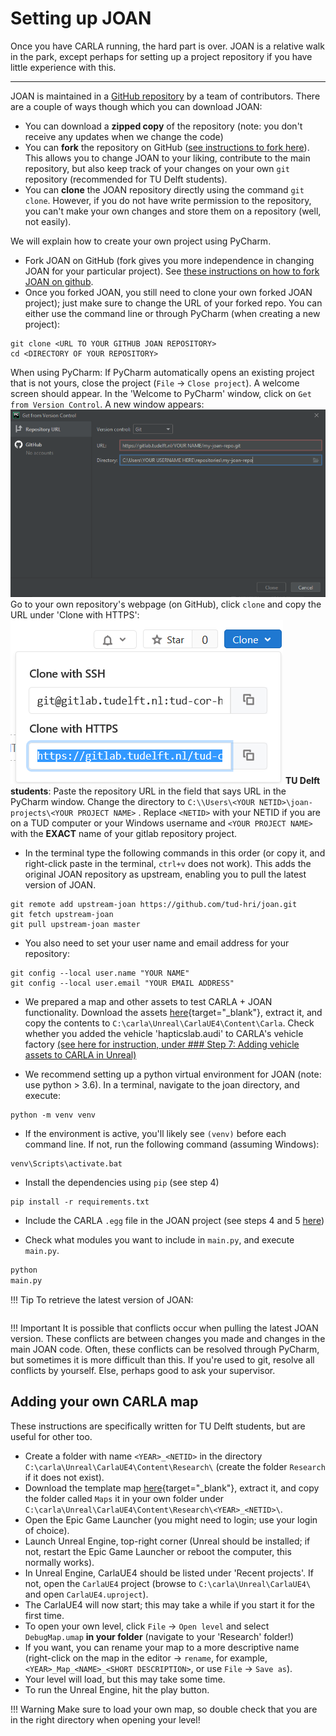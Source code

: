# Setting up JOAN

Once you have CARLA running, the hard part is over. JOAN is a relative walk in the park, except perhaps for setting up a project repository if you have little experience with this.

---

JOAN is maintained in a [GitHub repository](https://github.com/tud-hri/joan) by a team of contributors. There are a couple of ways though which you can download JOAN:

- You can download a __zipped copy__ of the repository (note: you don't receive any updates when we change the code)
- You can __fork__ the repository on GitHub ([see instructions to fork here](https://docs.github.com/en/get-started/quickstart/fork-a-repo)). This allows you to change JOAN to your
  liking, contribute to the main repository, but also keep track of your changes on your own `git` repository (recommended for TU Delft students).
- You can __clone__ the JOAN repository directly using the command `git clone`. However, if you do not have write permission to the repository, you can't make your own changes and
  store them on a repository (well, not easily).

We will explain how to create your own project using PyCharm.
+ Fork JOAN on GitHub (fork gives you more independence in changing JOAN for your particular project).
  See [these instructions on how to fork JOAN on github](https://docs.github.com/en/get-started/quickstart/fork-a-repo).
+ Once you forked JOAN, you still need to clone your own forked JOAN project); just make sure to change the URL of your forked repo. You can either use the command line or through
  PyCharm (when creating a new project):
```commandline
git clone <URL TO YOUR GITHUB JOAN REPOSITORY>
cd <DIRECTORY OF YOUR REPOSITORY>
```

When using PyCharm: If PyCharm automatically opens an existing project that is not yours, close the project (`File` &rarr; `Close project`). A welcome screen should appear. In
the 'Welcome to PyCharm' window, click on `Get from Version Control`. A new window appears:
![new repo pycharm](imgs/setup-joan-pycharm-repo-directory.png)
Go to your own repository's webpage (on GitHub), click `clone` and copy the URL under 'Clone with HTTPS':
![clone-https](imgs/setup-joan-pycharm-repo-clone-button.png)
**TU Delft students**: Paste the repository URL in the field that says URL in the PyCharm window. Change the directory to `C:\\Users\<YOUR NETID>\joan-projects\<YOUR PROJECT NAME>`
. Replace `<NETID>` with your NETID if you are on a TUD computer or your Windows username and `<YOUR PROJECT NAME>` with the __EXACT__ name of your gitlab repository project.

+ In the terminal type the following commands in this order (or copy it, and right-click paste in the terminal, `ctrl+v` does not work). This adds the original JOAN repository as
  upstream, enabling you to pull the latest version of JOAN.

```commandline
git remote add upstream-joan https://github.com/tud-hri/joan.git
git fetch upstream-joan
git pull upstream-joan master
```

+ You also need to set your user name and email address for your repository:

```commandline
git config --local user.name "YOUR NAME"
git config --local user.email "YOUR EMAIL ADDRESS"  
```

+ We prepared a map and other assets to test CARLA + JOAN functionality. Download the
  assets [here](https://www.dropbox.com/s/6v35q307dosin55/120222_JOAN_Assets.zip?dl=0){target="_blank"}, extract it, and copy the contents
  to `C:\carla\Unreal\CarlaUE4\Content\Carla`. Check whether you added the vehicle 'hapticslab.audi' to CARLA's vehicle
  factory [(see here for instruction, under ### Step 7: Adding vehicle assets to CARLA in Unreal)](setup-carla-windows.md)

+ We recommend setting up a python virtual environment for JOAN (note: use python > 3.6). In a terminal, navigate to the joan directory, and execute:

```commandline
python -m venv venv
```

+ If the environment is active, you'll likely see `(venv)` before each command line. If not, run the following command (assuming Windows):

```commandline
venv\Scripts\activate.bat
```

+ Install the dependencies using `pip` (see step 4)

```commandline
pip install -r requirements.txt
```

+ Include the CARLA `.egg` file in the JOAN project (see steps 4 and 5 [here](setup-carla-windows.md))

+ Check what modules you want to include in `main.py`, and execute `main.py`.

```python
python
main.py
```

!!! Tip To retrieve the latest version of JOAN:
```commandline git fetch upstream-joan git pull upstream-joan master
```
!!! Important It is possible that conflicts occur when pulling the latest JOAN version. These conflicts are between changes you made and changes in the main JOAN code. Often, these
conflicts can be resolved through PyCharm, but sometimes it is more difficult than this. If you're used to git, resolve all conflicts by yourself. Else, perhaps good to ask your
supervisor.

## Adding your own CARLA map

These instructions are specifically written for TU Delft students, but are useful for other too.

- Create a folder with name `<YEAR>_<NETID>` in the directory `C:\carla\Unreal\CarlaUE4\Content\Research\` (create the folder `Research` if it does not exist).
- Download the template map [here](https://www.dropbox.com/s/34g6ln1up7azssp/120222_DebugMap.zip?dl=0){target="_blank"}, extract it, and copy the folder called `Maps` it in your
  own folder under `C:\carla\Unreal\CarlaUE4\Content\Research\<YEAR>_<NETID>\`.
- Open the Epic Game Launcher (you might need to login; use your login of choice).
- Launch Unreal Engine, top-right corner (Unreal should be installed; if not, restart the Epic Game Launcher or reboot the computer, this normally works).
- In Unreal Engine, CarlaUE4 should be listed under 'Recent projects'. If not, open the `CarlaUE4` project (browse to `C:\carla\Unreal\CarlaUE4\` and open `CarlaUE4.uproject`).
- The CarlaUE4 will now start; this may take a while if you start it for the first time.
- To open your own level, click `File` &rarr; `Open level` and select `DebugMap.umap` __in your folder__ (navigate to your 'Research' folder!)
- If you want, you can rename your map to a more descriptive name (right-click on the map in the editor &rarr; `rename`, for example, `<YEAR>_Map_<NAME>_<SHORT DESCRIPTION>`, or
  use `File` &rarr; `Save as`).
- Your level will load, but this may take some time.
- To run the Unreal Engine, hit the play button.

!!! Warning 
    Make sure to load your own map, so double check that you are in the right directory when opening your level!